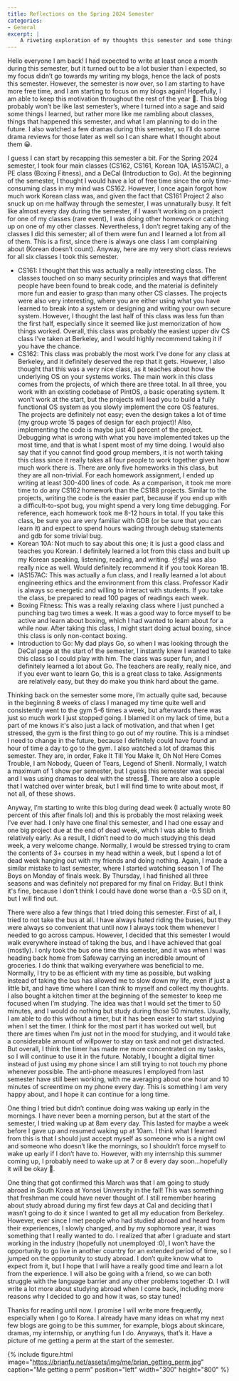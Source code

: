 ```yaml
---
title: Reflections on the Spring 2024 Semester
categories:
- General
excerpt: |
    A riveting exploration of my thoughts this semester and some things that happened.
---
```


Hello everyone I am back! I had expected to write at least once a month during this semester, but it turned out to be a lot busier than I expected, so my focus didn’t go towards my writing my blogs, hence the lack of posts this semester. However, the semester is now over, so I am starting to have more free time, and I am starting to focus on my blogs again! Hopefully, I am able to keep this motivation throughout the rest of the year 🙂. This blog probably won’t be like last semester’s, where I turned into a sage and said some things I learned, but rather more like me rambling about classes, things that happened this semester, and what I am planning to do in the future. I also watched a few dramas during this semester, so I’ll do some drama reviews for those later as well so I can share what I thought about them 😀. 

I guess I can start by recapping this semester a bit. For the Spring 2024 semester, I took four main classes (CS162, CS161, Korean 10A, IAS157AC), a PE class (Boxing Fitness), and a DeCal (Introduction to Go). At the beginning of the semester, I thought I would have a lot of free time since the only time-consuming class in my mind was CS162. However, I once again forgot how much work Korean class was, and given the fact that CS161 Project 2 also snuck up on me halfway through the semester, I was unnaturally busy. It felt like almost every day during the semester, if I wasn’t working on a project for one of my classes (rare event), I was doing other homework or catching up on one of my other classes. Nevertheless, I don’t regret taking any of the classes I did this semester; all of them were fun and I learned a lot from all of them. This is a first, since there is always one class I am complaining about (Korean doesn’t count). Anyway, here are my very short class reviews for all six classes I took this semester.
* CS161: I thought that this was actually a really interesting class. The classes touched on so many security principles and ways that different people have been found to break code, and the material is definitely more fun and easier to grasp than many other CS classes. The projects were also very interesting, where you are either using what you have learned to break into a system or designing and writing your own secure system. However, I thought the last half of this class was less fun than the first half, especially since it seemed like just memorization of how things worked. Overall, this class was probably the easiest upper div CS class I’ve taken at Berkeley, and I would highly recommend taking it if you have the chance.
* CS162: This class was probably the most work I’ve done for any class at Berkeley, and it definitely deserved the rep that it gets. However, I also thought that this was a very nice class, as it teaches about how the underlying OS on your systems works. The main work in this class comes from the projects, of which there are three total. In all three, you work with an existing codebase of PintOS, a basic operating system. It won’t work at the start, but the projects will lead you to build a fully functional OS system as you slowly implement the core OS features. The projects are definitely not easy; even the design takes a lot of time (my group wrote 15 pages of design for each project)! Also, implementing the code is maybe just 40 percent of the project. Debugging what is wrong with what you have implemented takes up the most time, and that is what I spent most of my time doing. I would also say that if you cannot find good group members, it is not worth taking this class since it really takes all four people to work together given how much work there is. There are only five homeworks in this class, but they are all non-trivial. For each homework assignment, I ended up writing at least 300-400 lines of code. As a comparison, it took me more time to do any CS162 homework than the CS188 projects. Similar to the projects, writing the code is the easier part, because if you end up with a difficult-to-spot bug, you might spend a very long time debugging. For reference, each homework took me 8-12 hours in total. If you take this class, be sure you are very familiar with GDB (or be sure that you can learn it) and expect to spend hours wading through debug statements and gdb for some trivial bug. 
* Korean 10A: Not much to say about this one; it is just a good class and teaches you Korean. I definitely learned a lot from this class and built up my Korean speaking, listening, reading, and writing. 선생님 was also really nice as well. Would definitely recommend it if you took Korean 1B.
* IAS157AC: This was actually a fun class, and I really learned a lot about engineering ethics and the environment from this class. Professor Kadir is always so energetic and willing to interact with students. If you take the class, be prepared to read 100 pages of readings each week. 
* Boxing Fitness: This was a really relaxing class where I just punched a punching bag two times a week. It was a good way to force myself to be active and learn about boxing, which I had wanted to learn about for a while now. After taking this class, I might start doing actual boxing, since this class is only non-contact boxing. 
* Introduction to Go: My dad plays Go, so when I was looking through the DeCal page at the start of the semester, I instantly knew I wanted to take this class so I could play with him. The class was super fun, and I definitely learned a lot about Go. The teachers are really, really nice, and if you ever want to learn Go, this is a great class to take. Assignments are relatively easy, but they do make you think hard about the game. 

Thinking back on the semester some more, I’m actually quite sad, because in the beginning 8 weeks of class I managed my time quite well and consistently went to the gym 5-6 times a week, but afterwards there was just so much work I just stopped going. I blamed it on my lack of time, but a part of me knows it's also just a lack of motivation, and that when I get stressed, the gym is the first thing to go out of my routine. This is a mindset I need to change in the future, because I definitely could have found an hour of time a day to go to the gym. I also watched a lot of dramas this semester. They are, in order, Fake It Till You Make It, Oh No! Here Comes Trouble, I am Nobody, Queen of Tears, Legend of Shenli. Normally, I watch a maximum of 1 show per semester, but I guess this semester was special and I was using dramas to deal with the stress🥲. There are also a couple that I watched over winter break, but I will find time to write about most, if not all, of these shows. 

Anyway,  I’m starting to write this blog during dead week (I actually wrote 80 percent of this after finals lol) and this is probably the most relaxing week I’ve ever had. I only have one final this semester, and I had one essay and one big project due at the end of dead week, which I was able to finish relatively early. As a result, I didn’t need to do much studying this dead week, a very welcome change. Normally, I would be stressed trying to cram the contents of 3+ courses in my head within a week, but I spend a lot of dead week hanging out with my friends and doing nothing. Again, I made a similar mistake to last semester, where I started watching season 1 of The Boys on Monday of finals week. By Thursday, I had finished all three seasons and was definitely not prepared for my final on Friday. But I think it's fine, because I don’t think I could have done worse than a -0.5 SD on it, but I will find out.

There were also a few things that I tried doing this semester. First of all, I tried to not take the bus at all. I have always hated riding the buses, but they were always so convenient that until now I always took them whenever I needed to go across campus. However, I decided that this semester I would walk everywhere instead of taking the bus, and I have achieved that goal (mostly). I only took the bus one time this semester, and it was when I was heading back home from Safeway carrying an incredible amount of groceries. I do think that walking everywhere was beneficial to me. Normally, I try to be as efficient with my time as possible, but walking instead of taking the bus has allowed me to slow down my life, even if just a little bit, and have time where I can think to myself and collect my thoughts. I also bought a kitchen timer at the beginning of the semester to keep me focused when I’m studying. The idea was that I would set the timer to 50 minutes, and I would do nothing but study during those 50 minutes. Usually, I am able to do this without a timer, but it has been easier to start studying when I set the timer. I think for the most part it has worked out well, but there are times when I’m just not in the mood for studying, and it would take a considerable amount of willpower to stay on task and not get distracted. But overall, I think the timer has made me more concentrated on my tasks, so I will continue to use it in the future. Notably, I bought a digital timer instead of just using my phone since I am still trying to not touch my phone whenever possible. The anti-phone measures I employed from last semester have still been working, with me averaging about one hour and 10 minutes of screentime on my phone every day. This is something I am very happy about, and I hope it can continue for a long time. 

One thing I tried but didn’t continue doing was waking up early in the mornings. I have never been a morning person, but at the start of the semester, I tried waking up at 8am every day. This lasted for maybe a week before I gave up and resumed waking up at 10am. I think what I learned from this is that I should just accept myself as someone who is a night owl and someone who doesn’t like the mornings, so I shouldn’t force myself to wake up early if I don’t have to. However, with my internship this summer coming up, I probably need to wake up at 7 or 8 every day soon…hopefully it will be okay 🙂.

One thing that got confirmed this March was that I am going to study abroad in South Korea at Yonsei University in the fall! This was something that freshman me could have never thought of. I still remember hearing about study abroad during my first few days at Cal and deciding that I wasn’t going to do it since I wanted to get all my education from Berkeley. However, ever since I met people who had studied abroad and heard from their experiences, I slowly changed, and by my sophomore year, it was something that I really wanted to do. I realized that after I graduate and start working in the industry (hopefully not unemployed :0), I won’t have the opportunity to go live in another country for an extended period of time, so I jumped on the opportunity to study abroad. I don’t quite know what to expect from it, but I hope that I will have a really good time and learn a lot from the experience. I will also be going with a friend, so we can both struggle with the language barrier and any other problems together :D. I will write a lot more about studying abroad when I come back, including more reasons why I decided to go and how it was, so stay tuned!

Thanks for reading until now. I promise I will write more frequently, especially when I go to Korea. I already have many ideas on what my next few blogs are going to be this summer, for example, blogs about skincare, dramas, my internship, or anything fun I do. Anyways, that’s it. Have a picture of me getting a perm at the start of the semester. 

{% include figure.html image="https://brianfu.net/assets/img/me/brian_getting_perm.jpg" caption="Me getting a perm" position="left" width="300" height="800" %}
